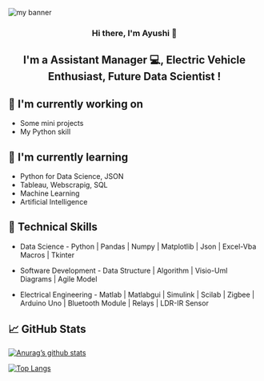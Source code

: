 
<p align=”center”>
  <img width=”200" height=”200" src="https://user-images.githubusercontent.com/122716578/233843586-86d9f0b7-77ee-425c-a18f-9bc8f2977536.png" alt="my         banner">
</p>

<h3 align="center">
Hi there, I'm Ayushi 👋
</h3>

<h2 align="center">
I'm a Assistant Manager 💻, Electric Vehicle Enthusiast, Future Data Scientist !
</h2>

## 🔭 I'm currently working on

- Some mini projects
- My Python skill

## 🌱 I'm currently learning

- Python for Data Science, JSON
- Tableau, Webscrapig, SQL
- Machine Learning
- Artificial Intelligence  

## 💼 Technical Skills

- Data Science - Python | Pandas | Numpy | Matplotlib | Json | Excel-Vba Macros | Tkinter
  
- Software Development - Data Structure | Algorithm | Visio-Uml Diagrams | Agile Model
  
- Electrical Engineering - Matlab | Matlabgui | Simulink | Scilab | Zigbee | Arduino Uno | Bluetooth Module | Relays | LDR-IR Sensor

## 📈 GitHub Stats 

[![Anurag’s github stats](https://github-readme-stats.vercel.app/api?username=AyushiJ-n)](https://github.com/AyushiJ-n)

[![Top Langs](https://github-readme-stats.vercel.app/api/top-langs/?username=AyushiJ-n&layout=compact)](https://github.com/AyushiJ-n)


